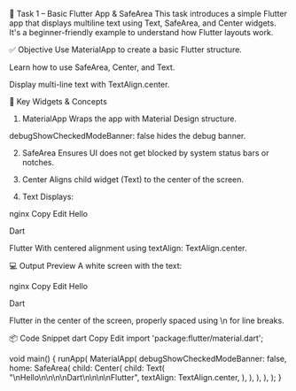 🧪 Task 1 – Basic Flutter App & SafeArea
This task introduces a simple Flutter app that displays multiline text using Text, SafeArea, and Center widgets. It's a beginner-friendly example to understand how Flutter layouts work.

✅ Objective
Use MaterialApp to create a basic Flutter structure.

Learn how to use SafeArea, Center, and Text.

Display multi-line text with TextAlign.center.

🧠 Key Widgets & Concepts
1. MaterialApp
Wraps the app with Material Design structure.

debugShowCheckedModeBanner: false hides the debug banner.

2. SafeArea
Ensures UI does not get blocked by system status bars or notches.

3. Center
Aligns child widget (Text) to the center of the screen.

4. Text
Displays:

nginx
Copy
Edit
Hello


Dart


Flutter
With centered alignment using textAlign: TextAlign.center.

💻 Output Preview
A white screen with the text:

nginx
Copy
Edit
Hello


Dart


Flutter
in the center of the screen, properly spaced using \n for line breaks.

📦 Code Snippet
dart
Copy
Edit
import 'package:flutter/material.dart';

void main() {
  runApp(
    MaterialApp(
      debugShowCheckedModeBanner: false,
      home: SafeArea(
        child: Center(
          child: Text(
            "\nHello\n\n\n\nDart\n\n\n\nFlutter",
            textAlign: TextAlign.center,
          ),
        ),
      ),
    ),
  );
}
